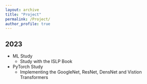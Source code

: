 ```yaml
---
layout: archive
title: "Project"
permalink: /Project/
author_profile: true
---
```


2023
--- 
* ML Study
  * Study with the ISLP Book
* PyTorch Study
  * Implementing the GoogleNet, ResNet, DensNet and Vistion Transformers
